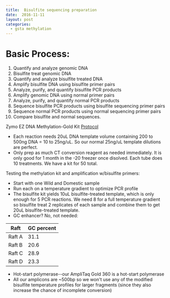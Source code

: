 ```yaml
---
title:  Bisulfite sequencing preparation
date:  2016-11-11
layout: post
categories:
  - gsta methylation
---
```

# Basic Process:

  1. Quantify and analyze genomic DNA
  2. Bisulfite treat genomic DNA
  3. Quantify and analyze bisulfite treated DNA
  4. Amplify bisulfite DNA using bisulfite primer pairs
  5. Analyze, purify, and quantify bisulfite PCR products
  6. Amplify genomic DNA using normal primer pairs
  7. Analyze, purify, and quantify normal PCR products
  8. Sequence bisulfite PCR products using bisulfite sequencing primer pairs
  9. Sequence normal PCR products using normal sequencing primer pairs
  10. Compare bisulfite and normal sequences.

Zymo EZ DNA Methylation-Gold Kit [Protocol][1]

  * Each reaction needs 20uL DNA template volume containing 200 to 500ng DNA = 10 to 25ng/uL. So our normal 25ng/uL template dilutions are perfect.
  * Only prep as much CT conversion reagent as needed immediately. It is only good for 1 month in the -20 freezer once disolved. Each tube does 10 treatments. We have a kit for 50 total.

Testing the methylation kit and amplification w/bisulfite primers:

  * Start with one Wild and Domestic sample
  * Run each on a temperature gradient to optimize PCR profile
  * The bisulfite kit yields 10uL bisulfite-treated template, which is only enough for 5 PCR reactions. We need 8 for a full temperature gradient so bisulfite treat 2 replicates of each sample and combine them to get 20uL bisulfite-treated template.
  * GC enhancer? No, not needed:

| Raft | GC percent |
| ---- | ---------- |
| Raft A | 31.1 |
| Raft B | 20.6 |
| Raft C | 28.9 |
| Raft D | 23.3 |

  * Hot-start polymerase--our AmpliTaq Gold 360 is a hot-start polymerase
  * All our amplicons are ~500bp so we won't use any of the modified bisulfite temperature profiles for larger fragments (since they also increase the chance of incomplete conversion)

[1]: https://drive.google.com/drive/folders/0B0DnkQIRAeIISHZ6My1rSFBSWEk

